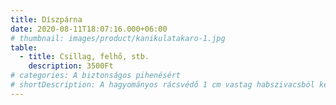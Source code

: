 ```yaml
---
title: Díszpárna
date: 2020-08-11T18:07:16.000+06:00
# thumbnail: images/product/kanikulatakaro-1.jpg
table:
  - title: Csillag, felhő, stb.
    description: 3500Ft
# categories: A biztonságos pihenésért
# shortDescription: A hagyományos rácsvédő 1 cm vastag habszivacsból készült, így hatékony védelmet nyújt a baba fejének a kiságy rácsai ellen. Tökéletes választás azoknak, akik kényelmesen szeretnék elhelyezni a babafészket is a kiságyban, miközben megőrzik a baba biztonságát és komfortját. A praktikus kialakítás mellett a rácsvédő könnyen kezelhető és garantáltan megóvja a kicsit az esetleges ütközésektől. Árak pamutvászon anyag használata esetén értendők.
---
```

